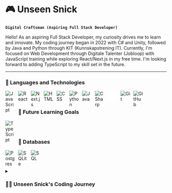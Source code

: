 # 🎮 Unseen Snick

**`Digital Craftsman (Aspiring Full Stack Developer)`**

Hello! As an aspiring Full Stack Developer, my curiosity drives me to learn and innovate. My coding journey began in 2022 with C# and Unity, followed by Java and Python through KIT (Kunnskapstrening IT). Currently, I'm focused on Web Development through Digitale Talenter (Jobloop) with JavaScript training while exploring React/Next.js in my free time. I'm looking forward to adding TypeScript to my skill set in the future.

---

### 🧰 Languages and Technologies

<img align="left" alt="JavaScript" width="30px" style="padding-right:10px;" src="https://cdn.jsdelivr.net/gh/devicons/devicon/icons/javascript/javascript-plain.svg" />
<img align="left" alt="React" width="30px" style="padding-right:10px;" src="https://cdn.jsdelivr.net/gh/devicons/devicon/icons/react/react-original.svg" />
<img align="left" alt="Next.js" width="30px" style="padding-right:10px;" src="https://cdn.jsdelivr.net/gh/devicons/devicon/icons/nextjs/nextjs-original.svg" />
<img align="left" alt="HTML" width="30px" style="padding-right:10px;" src="https://cdn.jsdelivr.net/gh/devicons/devicon/icons/html5/html5-plain.svg" />
<img align="left" alt="CSS" width="30px" style="padding-right:10px;" src="https://cdn.jsdelivr.net/gh/devicons/devicon/icons/css3/css3-plain.svg" />
<img align="left" alt="Python" width="30px" style="padding-right:10px;" src="https://cdn.jsdelivr.net/gh/devicons/devicon/icons/python/python-plain.svg" />
<img align="left" alt="Java" width="30px" style="padding-right:10px;" src="https://cdn.jsdelivr.net/gh/devicons/devicon/icons/java/java-original.svg"/>
<img align="left" alt="CSharp" width="30px" style="padding-right:10px;" src="https://cdn.jsdelivr.net/gh/devicons/devicon/icons/csharp/csharp-original.svg"/>
<img align="left" alt="Unity" width="30px" style="padding-right:10px;" src="./Assets/unity-svgrepo-com.svg" />
<img align="left" alt="Git" width="30px" style="padding-right:10px;" src="https://cdn.jsdelivr.net/gh/devicons/devicon/icons/git/git-original.svg" />
<img align="left" alt="GitHub" width="30px" style="padding-right:10px;" src="https://user-images.githubusercontent.com/3369400/139447912-e0f43f33-6d9f-45f8-be46-2df5bbc91289.png" />
<br />

#

### 🎯 Future Learning Goals

<img align="left" alt="TypeScript" width="30px" style="padding-right:10px;" src="https://cdn.jsdelivr.net/gh/devicons/devicon/icons/typescript/typescript-plain.svg" />
<br />

#

### 💾 Databases

<img align="left" alt="Postgres" width="30px" style="padding-right:10px;" src="https://cdn.jsdelivr.net/gh/devicons/devicon/icons/postgresql/postgresql-original.svg" />
<img align="left" alt="SQLite" width="30px" style="padding-right:10px;" src="https://cdn.jsdelivr.net/gh/devicons/devicon/icons/sqlite/sqlite-original.svg" />
<img align="left" alt="SQL" width="30px" style="padding-right:10px;" src="https://cdn.jsdelivr.net/gh/devicons/devicon/icons/mysql/mysql-original.svg" />
<br />

#

<details>
 <summary><h3>👨‍💻 Unseen Snick's Coding Journey</h3></summary>
I started coding in January 2022 with game design courses in C# and Unity, creating games like platformers and mobile shooters. While game development provided valuable experience, I found my true passion in programming.
<br /><br />
From August 2022 to March 2024, I expanded into Java and Python through KIT courses. I learned Java via a curriculum from Stockholm University and Python through resources like freeCodeCamp. By translating concepts between languages, I built a strong foundation in both. During this time, I also explored GUI programming with PyQt and SceneBuilder as side projects.
<br /><br />
Since completing KIT in March 2024, I've pivoted to Web Development through Digitale Talenter (Jobloop), focusing on JavaScript while independently exploring React and Next.js. My next goal is to add TypeScript to my toolkit.
<br /><br />
My curiosity continues to drive my learning journey, and I'm excited to keep growing as a developer in this evolving digital landscape.
</details>